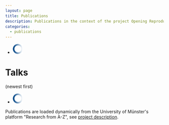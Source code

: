 ```yaml
---
layout: page
title: Publications
description: Publications in the context of the project Opening Reproducible Research (o2r)
categories:
  - publications
---
```


<script type="text/javascript" src="//cdnjs.cloudflare.com/ajax/libs/jquery/3.1.0/jquery.js"></script>
<script type="text/javascript" src="//cdnjs.cloudflare.com/ajax/libs/x2js/1.2.0/xml2json.min.js"></script>
<script type="text/javascript" src="//cdnjs.cloudflare.com/ajax/libs/mustache.js/2.2.1/mustache.js"></script>

<script src="//cdn.jsdelivr.net/jquery.webui-popover/2.1.15/jquery.webui-popover.min.js"></script>
<link rel="stylesheet" href="//cdn.jsdelivr.net/jquery.webui-popover/2.1.15/jquery.webui-popover.min.css">

<script id="templatePubl" type="x-tmpl-mustache">
{% raw %}
<li>
    <strong><a href="{{crisURL}}" title="CRIS entry of publication">{{title}}</a></strong>{{subtitle}}
    <i>{{ authors }}</i>
    <br>
    <i class="editor">{{publicationType}} {{journalName}} {{editor}}</i><i class="editor"> {{series}} {{venue}} {{publicationYear}}</i>
    {{#hasISBN}}ISBN: {{isbn}};{{/hasISBN}}
    {{#hasDoi}}<strong>doi: <a href="http://dx.doi.org/{{doi}}">{{doi}}</a></strong>;{{/hasDoi}}
    {{#hasURL}}<br><a href="{{url}}">{{url}}</a>{{/hasURL}}
</li>
{% endraw %}
</script>

<script id="templateTalk" type="x-tmpl-mustache">
{% raw %}
<li>
    <a href="#" class="show-pop" title="Abstract" data-placement="bottom" data-content="{{abstract}}"><strong>{{title}}</strong></a> by <i>{{speakers}}</i>
    <br>
    Presented at <a href="{{eventUrl}}" title="event URL">{{event}}</a> ({{organiser}}) on {{date}}, {{venue}}.
    <br>
    {{#hasDoi}}<strong><a href="http://dx.doi.org/{{doi}}">{{doi}}</a></strong>;{{/hasDoi}}
    {{#hasSlidesURL}}<a href="{{slidesUrl}}">Download slides</a>{{/hasSlidesURL}}
</li>
{% endraw %}
</script>

<script type="text/javascript">
var x2js = new X2JS();

$(document).ready(function(){
    // get publications
    $.ajax({
        type: "get",
        url: "https://o2r.uni-muenster.de/wwuproxy/forschungaz-rest/ws/public/infoobject/getrelated/Project/9520/PROJ_has_PUBL",
        dataType: "text",
        success: function(data) {
            var publicationsData = x2js.xml_str2json(data).infoObjects;

            var template = $('#templatePubl').html();
            Mustache.parse(template);

            var publications = [];

            $(publicationsData.infoObject).each(function(index, value) {
                if(value._type === "Publication" && value._statusVisible === "true") {
                    var crisId = value._id;
                    var attributes = value.attribute;

                    var title, venue, subtitle, journalName, pubYear, authors, pubType, seriesTitle, editor, isbn, doi, url, comments;

                    $(attributes).each(function(index, value) {
                        switch(value._name) {
                            case "Title":
                                title = value.data;
                                break;
                            case "Venue":
                                venue = value.data;
                                break;
                            case "Subtitle":
                                subtitle = value.data;
                                break;
                            case "Journal name":
                                journalName = value.data;
                                break;
                            case "Publication year":
                                pubYear = value.data;
                                break;
                            case "Authors":
                                authors = value.data;
                                break;
                            case "Publication type":
                                switch(value.data){
                                    case "212":
                                        pubType = "Book";
                                        break;
                                    case "569":
                                        pubType = "Book(editor)";
                                        break;
                                    case "394":
                                        pubType = "Book chapter";
                                        break;
                                    case "570":
                                        pubType = "Article(conference)";
                                        break;
                                    case "1567":
                                        pubType = "Abstract(poster)";
                                        break;
                                    case "210":
                                        pubType = "Article(journal)";
                                        break;
                                    case "1566":
                                        pubType = "Article";
                                        break;
                                    case "1568":
                                        pubType = "Encyclopedia entry";
                                        break;
                                    case "568":
                                        pubType = "Recension";
                                        break;
                                    case "1569":
                                        pubType = "Thesis";
                                        break;
                                    case "211":
                                        pubType = "Report";
                                        break;
                                    case "572":
                                        pubType = "Other";
                                        break;
                                    case "1644":
                                        pubType = "Media";
                                        break;
                                }
                                break;
                            case "Title of series":
                                seriesTitle = value.data;
                                break;
                            case "Editor":
                                editor = value.data;
                                break;
                            case "ISBN":
                                isbn = value.data;
                                break;
                            case "DOI":
                                doi = value.data;
                                break;
                            case "URL":
                                url = value.data;
                                break;
                            case "Comments":
                                comments = value.data;
                                break;
                        }
                    });


                    var view = {
                        crisId: crisId,
                        crisURL: "https://www.uni-muenster.de/forschungaz/publication/" + crisId + "?lang=en",
                        title: title,
                        authors: authors,
                        subtitle: function() {
                            if(subtitle.length != 0) return ": " + subtitle + ".";
                        },
                        publicationType: function() {
                            if(pubType.length != 0) return pubType + ".";
                        },
                        publicationYear: function() {
                            if(pubYear.length != 0) return pubYear + ".";
                        },
                        venue: venue,
                        journalName: function() {
                            if(journalName.length != 0) return journalName + ".";
                        },
                        editor: function(){
                            if(editor.length != 0 ) return editor + ".";
                        },
                        series: function(){
                           if(seriesTitle.length != 0) return seriesTitle + ".";
                        },
                        hasISBN: function() {
                            return isbn.length != 0;
                        },
                        isbn: isbn,
                        hasDoi: function() {
                            return doi.length != 0;
                        },
                        doi: doi,
                        hasURL: function() {
                            return url != 0;
                        },
                        url: url
                    };

                    publications.push(view);
                } // else not a publication
            });

            publications.sort(function(a,b){
                return b.crisId - a.crisId;
            });

            var list = $("#publicationlist");
            list.empty(); // clear the list to remove the loader

            publications.forEach(function(element, index, array) {
                var output = Mustache.render(template, element);
                list.append(output);
            });
        },
        error: function(xhr, status) {
            $("#publications").html("Error fetching publications: " + status);
        }
    });

    // get talks
    $.ajax({
        type: "get",
        url: "https://o2r.uni-muenster.de/wwuproxy/forschungaz-rest/ws/public/infoobject/getrelated/Project/9520/PROJ_has_TALK",
        dataType: "text",
        success: function(data) {
            var talksData = x2js.xml_str2json(data).infoObjects.infoObject;

            var template = $('#templateTalk').html();
            Mustache.parse(template);

            var talks = [];

            $(talksData).each(function(index, value) {
                if(value._type === "Talk" && value._statusVisible === "true") {
                    var crisId = value._id;
                    var attributes = value.attribute;

                    var title, date, event, venue, organiser, abstract, keywords, doi, slidesUrl, speakers, eventUrl, year;

                    $(attributes).each(function(index, value) {
                        switch(value._name) {
                            case "Title":
                                if(!title && value.data) {
                                    title = value.data;
                                }
                                break;
                            case "Date of talk":
                                date = value.data;
                                break;
                            case "Name of event":
                                event = value.data;
                                break;
                            case "Venue of event":
                                venue = value.data;
                                break;
                            case "Organiser of event":
                                organiser = value.data;
                                break;
                            case "Abstract":
                                if(!abstract && value.data) {
                                    abstract = value.data;
                                }
                                break;
                            case "Keywords":
                                keywords = value.data;
                                break;
                            case "DOI":
                                doi = value.data;
                                break;
                            case "URL of slides":
                                slidesUrl = value.data;
                                break;
                            case "Speakers":
                                speakers = value.data;
                                break;
                            case "URL of event":
                                eventUrl = value.data;
                                break;
                            case "Year of talk":
                                year = value.data;
                                break;
                        }
                    });

                    var view = {
                        title: title,
                        date: date,
                        event: event,
                        venue: venue,
                        organiser: organiser,
                        abstract: abstract,
                        keywords: keywords,
                        doi: doi,
                        hasDoi: function() {
                            return doi.length != 0;
                        },
                        slidesUrl: slidesUrl,
                        hasSlidesURL: function() {
                            return slidesUrl.length != 0;
                        },
                        speakers: speakers,
                        eventUrl: eventUrl,
                        year: year
                    };

                    talks.push(view);
                } // else not a talk
            });

            talks.sort(function(a,b){
                // Turn your strings into dates, and then subtract them
                // to get a value that is either negative, positive, or zero.
                return new Date(b.date) - new Date(a.date);
            });

            var list = $("#talklist");
            list.empty(); // clear the list to remove the loader

            talks.forEach(function(element, index, array) {
                var output = Mustache.render(template, element);
                list.append(output);
            });

            // active popovers on the links with popover content
            $('a.show-pop').filter(function() {
                return $(this).attr('data-content');
            }).webuiPopover({width: 600});
        },
        error: function(xhr, status) {
            $("#talks").html("Error fetching talks: " + status);
        }
    });
});
</script>

<div id="publications">
    <ul id="publicationlist">
        <li><img alt="loading image" class="center" src="/public/images/loading.gif" width="32" /></li>
    </ul>
</div>

<h1>Talks</h1>
<p>(newest first)</p>

<div id="talks">
    <ul id="talklist">
        <li><img alt="loading image" class="center" src="/public/images/loading.gif" width="32" /></li>
    </ul>
</div>

<div class="attribution">
    <p>Publications are loaded dynamically from the University of Münster's platform "Research from A-Z", see <a href="https://www.uni-muenster.de/forschungaz/project/9520?lang=en">project description</a>.</p>
</div>
